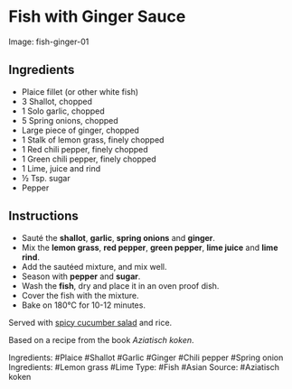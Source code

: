 # Fish with Ginger Sauce

Image: fish-ginger-01

## Ingredients

* Plaice fillet (or other white fish)
* 3 Shallot, chopped
* 1 Solo garlic, chopped
* 5 Spring onions, chopped
* Large piece of ginger, chopped
* 1 Stalk of lemon grass, finely chopped
* 1 Red chili pepper, finely chopped
* 1 Green chili pepper, finely chopped
* 1 Lime, juice and rind
* &half; Tsp. sugar
* Pepper

## Instructions

* Saut&#xE9; the **shallot**, **garlic**, **spring onions** and **ginger**.
* Mix the **lemon grass**, **red pepper**, **green pepper**, 
  **lime juice** and **lime rind**.
* Add the saut&#xE9;ed mixture, and mix well.
* Season with **pepper** and **sugar**.
* Wash the **fish**, dry and place it in an oven proof dish.
* Cover the fish with the mixture.
* Bake on 180&deg;C for 10-12 minutes.

Served with [spicy cucumber salad](2016-03-05_2-spicy-cucumber-salad.html)
and rice.

Based on a recipe from the book *Aziatisch koken*.

Ingredients: #Plaice #Shallot #Garlic #Ginger #Chili pepper #Spring onion
Ingredients: #Lemon grass #Lime
Type: #Fish #Asian
Source: #Aziatisch koken
